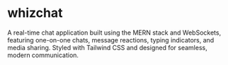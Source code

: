 # whizchat
A real-time chat application built using the MERN stack and WebSockets, featuring one-on-one chats, message reactions, typing indicators, and media sharing. Styled with Tailwind CSS and designed for seamless, modern communication.
